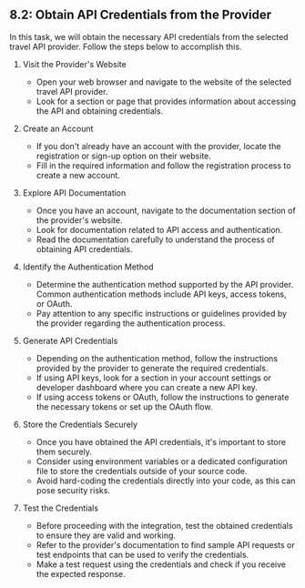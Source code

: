 

## 8.2: Obtain API Credentials from the Provider

In this task, we will obtain the necessary API credentials from the selected travel API provider. Follow the steps below to accomplish this.

1. Visit the Provider's Website
   - Open your web browser and navigate to the website of the selected travel API provider.
   - Look for a section or page that provides information about accessing the API and obtaining credentials.

2. Create an Account
   - If you don't already have an account with the provider, locate the registration or sign-up option on their website.
   - Fill in the required information and follow the registration process to create a new account.

3. Explore API Documentation
   - Once you have an account, navigate to the documentation section of the provider's website.
   - Look for documentation related to API access and authentication.
   - Read the documentation carefully to understand the process of obtaining API credentials.

4. Identify the Authentication Method
   - Determine the authentication method supported by the API provider. Common authentication methods include API keys, access tokens, or OAuth.
   - Pay attention to any specific instructions or guidelines provided by the provider regarding the authentication process.

5. Generate API Credentials
   - Depending on the authentication method, follow the instructions provided by the provider to generate the required credentials.
   - If using API keys, look for a section in your account settings or developer dashboard where you can create a new API key.
   - If using access tokens or OAuth, follow the instructions to generate the necessary tokens or set up the OAuth flow.

6. Store the Credentials Securely
   - Once you have obtained the API credentials, it's important to store them securely.
   - Consider using environment variables or a dedicated configuration file to store the credentials outside of your source code.
   - Avoid hard-coding the credentials directly into your code, as this can pose security risks.

7. Test the Credentials
   - Before proceeding with the integration, test the obtained credentials to ensure they are valid and working.
   - Refer to the provider's documentation to find sample API requests or test endpoints that can be used to verify the credentials.
   - Make a test request using the credentials and check if you receive the expected response.

